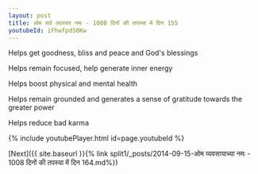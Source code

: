 ```yaml
---
layout: post
title: ओम सर्व लालसर नमः - 1008 दिनों की तपस्या में दिन 155
youtubeId: iFhwfpdS0Kw
---
```

 
 
Helps get goodness, bliss and peace and God's blessings
 
Helps remain focused, help generate inner energy 
 
Helps boost physical and mental health 
 
Helps remain grounded and generates a sense of gratitude towards the greater power 
 
Helps reduce bad karma
 
 
 
 


{% include youtubePlayer.html id=page.youtubeId %}
 
[Next]({{ site.baseurl }}{% link  split1/_posts/2014-09-15-ओम व्यवसायाच्या नमः - 1008 दिनों की तपस्या में दिन 164.md%})
 
